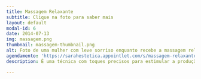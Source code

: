 ```yaml
---
title: Massagem Relaxante
subtitle: Clique na foto para saber mais
layout: default
modal-id: 6
date: 2014-07-13
img: massagem.png
thumbnail: massagem-thumbnail.png
alt: Foto de uma mulher com leve sorriso enquanto recebe a massagem relaxante nas costas.
agendamento: 'https://sarahestetica.appointlet.com/s/massagem-relaxante'
description: É uma técnica com toques precisos para estimular a produção de hormônios responsáveis pelo relaxamento. O principal deles é a ocitocina, que diminui o estresse, combate o medo e melhora relacionamentos.

---
```

